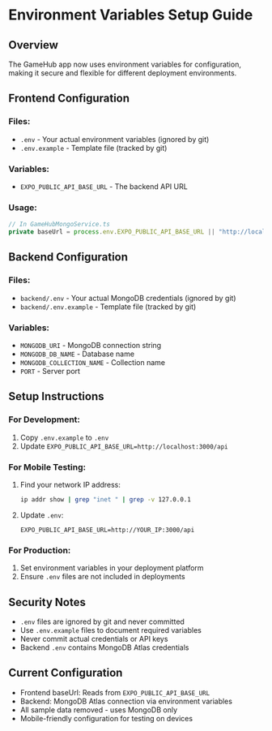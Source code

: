 # Environment Variables Setup Guide

## Overview

The GameHub app now uses environment variables for configuration, making it secure and flexible for different deployment environments.

## Frontend Configuration

### Files:

- `.env` - Your actual environment variables (ignored by git)
- `.env.example` - Template file (tracked by git)

### Variables:

- `EXPO_PUBLIC_API_BASE_URL` - The backend API URL

### Usage:

```typescript
// In GameHubMongoService.ts
private baseUrl = process.env.EXPO_PUBLIC_API_BASE_URL || "http://localhost:3000/api";
```

## Backend Configuration

### Files:

- `backend/.env` - Your actual MongoDB credentials (ignored by git)
- `backend/.env.example` - Template file (tracked by git)

### Variables:

- `MONGODB_URI` - MongoDB connection string
- `MONGODB_DB_NAME` - Database name
- `MONGODB_COLLECTION_NAME` - Collection name
- `PORT` - Server port

## Setup Instructions

### For Development:

1. Copy `.env.example` to `.env`
2. Update `EXPO_PUBLIC_API_BASE_URL=http://localhost:3000/api`

### For Mobile Testing:

1. Find your network IP address:
   ```bash
   ip addr show | grep "inet " | grep -v 127.0.0.1
   ```
2. Update `.env`:
   ```
   EXPO_PUBLIC_API_BASE_URL=http://YOUR_IP:3000/api
   ```

### For Production:

1. Set environment variables in your deployment platform
2. Ensure `.env` files are not included in deployments

## Security Notes

- `.env` files are ignored by git and never committed
- Use `.env.example` files to document required variables
- Never commit actual credentials or API keys
- Backend `.env` contains MongoDB Atlas credentials

## Current Configuration

- Frontend baseUrl: Reads from `EXPO_PUBLIC_API_BASE_URL`
- Backend: MongoDB Atlas connection via environment variables
- All sample data removed - uses MongoDB only
- Mobile-friendly configuration for testing on devices
